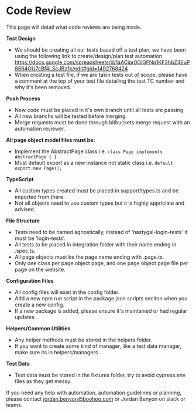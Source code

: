 # Code Review
This page will detail what code reviews are being made.

**Test Design**

* We should be creating all our tests based off a test plan, we have been using the following link to create/design/plan test automation. https://docs.google.com/spreadsheets/d/1aACipr0OiGFNq1KF3hbZ4EuP8664OU7cBf4LScJBz1k/edit#gid=1492768424
* When creating a test file, if we are takin tests out of scope, please have a comment at the top of your test file detailing the test TC number and why it's been removed.

**Push Process**

* New code must be placed in it's own branch until all tests are passing
* All new branchs will be tested before merging.
* Merge requests must be done through bitbuckets merge request with an automation reviewer.  

**All page object model files must be:**

* Implement the AbstractPage class i.e. ```class Page implements AbstractPage { }```  
* Must default export as a new instance not static class i.e. ```default export new Page();```  

**TypeScript**

* All custom types created must be placed in support/types.ts and be imported from there.  
* Not all objects need to use custom types but it is highly appriciate and advised.  

**File Structure**

* Tests need to be named agnostically, instead of 'nastygal-login-tests' it must be 'login-tests'.  
* All tests to be placed in integration folder with their name ending in .spec.ts.  
* All page objects must be the page name ending with .page.ts.  
* Only one class per page object page, and one page object page file per page on the website.  


**Configuration Files**

* All config files will exist in the config folder.   
* Add a new npm run script in the package.json scripts seciton when you create a new config.  
* If a new package is added, please ensure it's maintained or had regular updates.  

**Helpers/Common Utilities**

* Any helper methods must be stored in the helpers folder.  
* If you want to create some kind of manager, like a test data manager, make sure its in helpers/managers  


**Test Data**

* Test data must be stored in the fixtures folder, try to avoid cypress.env files as they get messy.  

If you need any help with automation, automation guidelines or planning, please contact jordan.benyon@boohoo.com or Jordan Benyon on slack or teams.